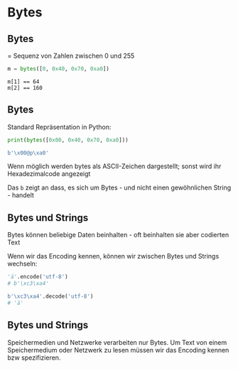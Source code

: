 # Bytes

## Bytes

= Sequenz von Zahlen zwischen 0 und 255

```py
m = bytes([0, 0x40, 0x70, 0xa0])
```

```
m[1] == 64
m[2] == 160
```

## Bytes

Standard Repräsentation in Python:

```py
print(bytes([0x00, 0x40, 0x70, 0xa0]))
```

```py
b'\x00@p\xa0'
```

Wenn möglich werden bytes als ASCII-Zeichen dargestellt; sonst wird ihr Hexadezimalcode angezeigt

Das `b` zeigt an dass, es sich um Bytes - und nicht einen gewöhnlichen String - handelt

## Bytes und Strings

Bytes können beliebige Daten beinhalten - oft beinhalten sie aber codierten Text

Wenn wir das Encoding kennen, können wir zwischen Bytes und Strings wechseln:

```py
'ä'.encode('utf-8')
# b'\xc3\xa4'
```

```py
b'\xc3\xa4'.decode('utf-8')
# 'ä'
```

## Bytes und Strings

Speichermedien und Netzwerke verarbeiten nur Bytes. Um Text von einem Speichermedium oder Netzwerk zu lesen müssen wir das Encoding kennen bzw spezifizieren.
